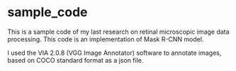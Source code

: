 # sample_code
This is a sample code of my last research on retinal microscopic image data processing. This code is an implementation of Mask R-CNN model.

I used the VIA 2.0.8 (VGG Image Annotator) software to annotate images, based on COCO standard format as a json file.
